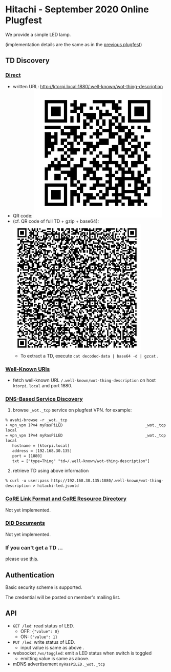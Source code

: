 # Hitachi - September 2020 Online Plugfest

We provide a simple LED lamp.

(implementation details are the same as in the [previous plugfest](../../../2020.06.Online/TDs/Hitachi/README.md))

## TD Discovery

### [Direct](https://w3c.github.io/wot-discovery/#introduction-direct)

- written URL: http://ktorpi.local:1880/.well-known/wot-thing-description
- QR code: ![QR code of above URL](td-url.svg)
- (cf. QR code of full TD + gzip + base64): ![QR code of the full TD](td-full.svg)
  - To extract a TD, execute `cat decoded-data | base64 -d | gzcat` .

### [Well-Known URIs](https://w3c.github.io/wot-discovery/#introduction-well-known)

- fetch well-known URL `/.well-known/wot-thing-description` on host `ktorpi.local` and port 1880.

### [DNS-Based Service Discovery](https://w3c.github.io/wot-discovery/#introduction-dns-sd)

1. browse `_wot._tcp` service on plugfest VPN.  for example:
```
% avahi-browse -r _wot._tcp
+ vpn_vpn IPv4 myRasPiLED                                    _wot._tcp            local
= vpn_vpn IPv4 myRasPiLED                                    _wot._tcp            local
   hostname = [ktorpi.local]
   address = [192.168.30.135]
   port = [1880]
   txt = ["type=Thing" "td=/.well-known/wot-thing-description"]
```
2. retrieve TD using above information
```
% curl -u user:pass http://192.168.30.135:1880/.well-known/wot-thing-description > hitachi-led.jsonld
```

### [CoRE Link Format and CoRE Resource Directory](https://w3c.github.io/wot-discovery/#introduction-core-rd)
Not yet implemented.

### [DID Documents](https://w3c.github.io/wot-discovery/#introduction-did)
Not yet implemented.

### If you can't get a TD ...

please use [this](./hitachi-led.jsonld).

## Authentication

Basic security scheme is supported.

The credential will be posted on member's mailing list.

## API

* `GET /led`: read status of LED.
  - OFF: `{"value": 0}`
  - ON:  `{"value": 1}`
* `PUT /led`: write status of LED.
  - input value is same as above .
* websocket `/ws/toggled`: emit a LED status when switch is toggled
  - emitting value is same as above.
* mDNS advertisement `myRasPiLED._wot._tcp`
